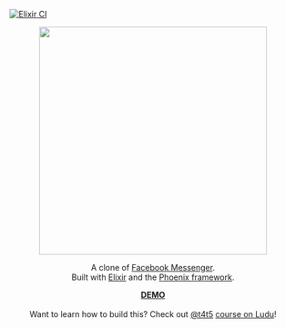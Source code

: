[![Elixir CI](https://github.com/mingyar/messengyr/actions/workflows/elixir.yml/badge.svg)](https://github.com/mingyar/messengyr/actions/workflows/elixir.yml)

<p align="center">
  <img src="https://cloud.githubusercontent.com/assets/2598660/23702379/3f268fe6-03fb-11e7-822d-46a85e43bc4e.png" width="400" />
 </a>
</p>

<p align="center">
A clone of <a href="http://messenger.com">Facebook Messenger</a>. <br>
Built with <a href="http://elixir-lang.org">Elixir</a> and the <a href="http://www.phoenixframework.org">Phoenix framework</a>.
</p>

<p align="center">
 <a href="https://messengyr.herokuapp.com">
 <strong>DEMO</strong>
 </a>
 <br><br>
 Want to learn how to build this?
 Check out <a href="https://github.com/t4t5">@t4t5</a> <a href="https://www.ludu.co/course/discover-elixir-phoenix">course on Ludu</a>!
</p>
